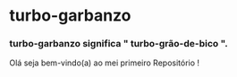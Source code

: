 # turbo-garbanzo

<h3>turbo-garbanzo significa " turbo-grão-de-bico ".</h3>

<p>Olá seja bem-vindo(a) ao mei primeiro Repositório !</p>

